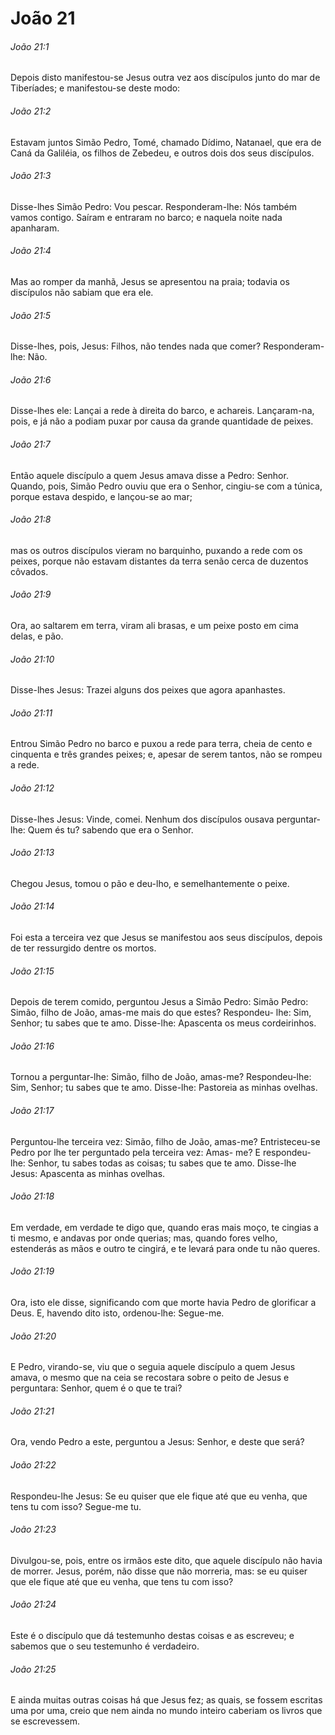 # João 21

###### João 21:1

Depois disto manifestou-se Jesus outra vez aos discípulos junto do mar de Tiberíades; e manifestou-se deste modo:

###### João 21:2

Estavam juntos Simão Pedro, Tomé, chamado Dídimo, Natanael, que era de Caná da Galiléia, os filhos de Zebedeu, e outros dois dos seus discípulos.

###### João 21:3

Disse-lhes Simão Pedro: Vou pescar. Responderam-lhe: Nós também vamos contigo. Saíram e entraram no barco; e naquela noite nada apanharam.

###### João 21:4

Mas ao romper da manhã, Jesus se apresentou na praia; todavia os discípulos não sabiam que era ele.

###### João 21:5

Disse-lhes, pois, Jesus: Filhos, não tendes nada que comer? Responderam-lhe: Não.

###### João 21:6

Disse-lhes ele: Lançai a rede à direita do barco, e achareis. Lançaram-na, pois, e já não a podiam puxar por causa da grande quantidade de peixes.

###### João 21:7

Então aquele discípulo a quem Jesus amava disse a Pedro: Senhor. Quando, pois, Simão Pedro ouviu que era o Senhor, cingiu-se com a túnica, porque estava despido, e lançou-se ao mar;

###### João 21:8

mas os outros discípulos vieram no barquinho, puxando a rede com os peixes, porque não estavam distantes da terra senão cerca de duzentos côvados.

###### João 21:9

Ora, ao saltarem em terra, viram ali brasas, e um peixe posto em cima delas, e pão.

###### João 21:10

Disse-lhes Jesus: Trazei alguns dos peixes que agora apanhastes.

###### João 21:11

Entrou Simão Pedro no barco e puxou a rede para terra, cheia de cento e cinquenta e três grandes peixes; e, apesar de serem tantos, não se rompeu a rede.

###### João 21:12

Disse-lhes Jesus: Vinde, comei. Nenhum dos discípulos ousava perguntar-lhe: Quem és tu? sabendo que era o Senhor.

###### João 21:13

Chegou Jesus, tomou o pão e deu-lho, e semelhantemente o peixe.

###### João 21:14

Foi esta a terceira vez que Jesus se manifestou aos seus discípulos, depois de ter ressurgido dentre os mortos.

###### João 21:15

Depois de terem comido, perguntou Jesus a Simão Pedro: Simão Pedro: Simão, filho de João, amas-me mais do que estes? Respondeu- lhe: Sim, Senhor; tu sabes que te amo. Disse-lhe: Apascenta os meus cordeirinhos.

###### João 21:16

Tornou a perguntar-lhe: Simão, filho de João, amas-me? Respondeu-lhe: Sim, Senhor; tu sabes que te amo. Disse-lhe: Pastoreia as minhas ovelhas.

###### João 21:17

Perguntou-lhe terceira vez: Simão, filho de João, amas-me? Entristeceu-se Pedro por lhe ter perguntado pela terceira vez: Amas- me? E respondeu-lhe: Senhor, tu sabes todas as coisas; tu sabes que te amo. Disse-lhe Jesus: Apascenta as minhas ovelhas.

###### João 21:18

Em verdade, em verdade te digo que, quando eras mais moço, te cingias a ti mesmo, e andavas por onde querias; mas, quando fores velho, estenderás as mãos e outro te cingirá, e te levará para onde tu não queres.

###### João 21:19

Ora, isto ele disse, significando com que morte havia Pedro de glorificar a Deus. E, havendo dito isto, ordenou-lhe: Segue-me.

###### João 21:20

E Pedro, virando-se, viu que o seguia aquele discípulo a quem Jesus amava, o mesmo que na ceia se recostara sobre o peito de Jesus e perguntara: Senhor, quem é o que te trai?

###### João 21:21

Ora, vendo Pedro a este, perguntou a Jesus: Senhor, e deste que será?

###### João 21:22

Respondeu-lhe Jesus: Se eu quiser que ele fique até que eu venha, que tens tu com isso? Segue-me tu.

###### João 21:23

Divulgou-se, pois, entre os irmãos este dito, que aquele discípulo não havia de morrer. Jesus, porém, não disse que não morreria, mas: se eu quiser que ele fique até que eu venha, que tens tu com isso?

###### João 21:24

Este é o discípulo que dá testemunho destas coisas e as escreveu; e sabemos que o seu testemunho é verdadeiro.

###### João 21:25

E ainda muitas outras coisas há que Jesus fez; as quais, se fossem escritas uma por uma, creio que nem ainda no mundo inteiro caberiam os livros que se escrevessem.

